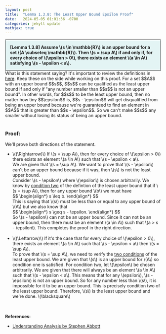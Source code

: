 ```yaml
---
layout: post
title:  "Lemma 1.3.8: The Least Upper Bound Epsilon Proof"
date:   2024-05-05 01:01:36 -0700
categories: jekyll update
mathjax: true
---
```

<div style="background-color: #E3F4F4; padding: 15px 15px 15px 15px; border:1px solid black;">
  <b>[Lemma 1.3.8] Assume \(s \in \mathbb{R}\) is an upper bound for a set \(A \subseteq \mathbb{R}\). Then \(s = \sup A\) if and only if, for every choice of \(\epsilon > 0\), there exists an element \(a \in A\) satisfying \(s - \epsilon < a\).</b>
</div>
What is this statement saying? It's important to review the definitions in <a href="https://strncat.github.io/jekyll/update/2024/05/03/analysis-set-bounded.html">here</a>. Keep these on the side while working on this proof. For a set $$A$$ with an upper bound $$s$$, $$s$$ can be qualified as the least upper bound if and only if "any number smaller than $$s$$ is not an upper bound". In other words, for $$s$$ to be the least upper bound, then no matter how tiny $$\epsilon$$ is, $$s - \epsilon$$ will get disqualified from being an upper bound because we're guaranteed to find an element in $$A$$ that is greater than $$s - \epsilon$$. So we can't make $$s$$ any smaller without losing its status of being an upper bound.
<br>
<br>
<h3>Proof:</h3>
We'll prove both directions of the statement.
<ul>
	<li>\((\Rightarrow)\) If \(s = \sup A\), then for every choice of \(\epsilon > 0\) there exists an element \(a \in A\) such that \(s - \epsilon < a\). </li>
We are given that \(s = \sup A\). We want to prove that \(s - \epsilon\) can't be an upper bound because if it was, then \(s\) is not the least upper bound.<br>
Consider \(s - \epsilon\) where \(\epsilon\) is chosen arbitrarily. We know by <a href="https://strncat.github.io/jekyll/update/2024/05/03/analysis-set-bounded.html">condition two</a> of the defintion of the least upper bound that if \(s = \sup A\), then for any upper bound \(b\) we must have 
<div>
$$
\begin{align*}
s \leq b.
\end{align*}
$$
</div>
This is saying that \(s\) must be less than or equal to any upper bound of \(A\) but we also know that 
<div>
$$
\begin{align*}
s \geq s - \epsilon.
\end{align*}
$$
</div>
So \(s - \epsilon\) can not be an upper bound. Since it can not be an upper bound, then there must be an element \(a \in A\) such that \(a > s - \epsilon\). This completes the proof in the right direction.
<br>
<br>
	<li>\((\Leftarrow)\) If it's the case that for every choice of \(\epsilon > 0\), there exists an element \(a \in A\) such that \(s - \epsilon < a\) then \(s = \sup A\).</li>
To prove that \(s = \sup A\), we need to verify the <a href="https://strncat.github.io/jekyll/update/2024/05/03/analysis-set-bounded.html">two conditions</a> of the least upper bound. We are given that \(s\) is an upper bound for \(A\) so condition one is satisfied. For condition two, let \(\epsilon\) be chosen arbitrarily. We are given that there will always be an element \(a \in A\) such that \(s - \epsilon < a\). This means that for any \(epsilon\), \(s - \epsilon\) is not an upper bound. So for any number less than \(s\), it is impossible for it to be an upper bound. This is precisely condition two  of the least upper bound. Therefore, \(s\) is the least upper bound and we're done. \(\blacksquare\)
</ul>
<br>
<br>
<!------------------------------------------------------------------------------------>
<b>References:</b>
<ul>
<li><a href="https://www.amazon.com/Understanding-Analysis-Undergraduate-Texts-Mathematics/dp/1493927116">Understanding Analysis by Stephen Abbott</a></li>
</ul>